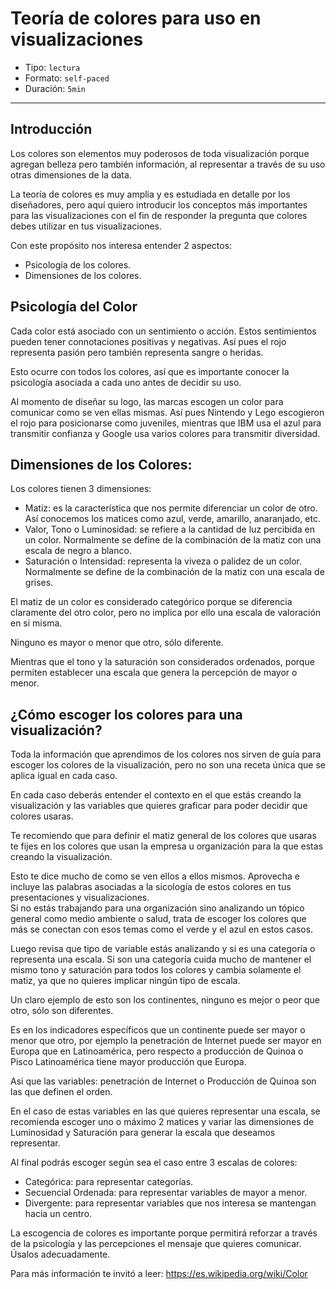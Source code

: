 # Teoría de colores para uso en visualizaciones

* Tipo: `lectura`
* Formato: `self-paced`
* Duración: `5min`

***

## Introducción

Los colores son elementos muy poderosos de toda visualización porque agregan
belleza pero también información, al representar a través de su uso otras
dimensiones de la data.

La teoría de colores es muy amplia y es estudiada en detalle por los diseñadores,
pero aquí quiero introducir los conceptos más importantes para las
visualizaciones con el fin de responder la pregunta que colores debes utilizar
en tus visualizaciones.

Con este propósito nos interesa entender 2 aspectos:

- Psicología de los colores.
- Dimensiones de los colores.

## Psicología del Color

Cada color está asociado con un sentimiento o acción. Estos sentimientos pueden
tener connotaciones positivas y negativas. Así pues el rojo representa pasión
pero también representa sangre o heridas.

Esto ocurre con todos los colores, así que es importante conocer la psicología
asociada a cada uno antes de decidir su uso.

Al momento de diseñar su logo, las marcas escogen un color para comunicar como
se ven ellas mismas. Así pues Nintendo y Lego escogieron el rojo para
posicionarse como juveniles, mientras que IBM usa el azul para transmitir
confianza y Google usa varios colores para transmitir diversidad.


## Dimensiones de los Colores:

Los colores tienen 3 dimensiones:

- Matiz: es la característica que nos permite diferenciar un color de otro. Así
  conocemos los matices como azul, verde, amarillo, anaranjado, etc.
- Valor, Tono o Luminosidad: se refiere a la cantidad de luz percibida en un
  color. Normalmente se define de la combinación de la matiz con una escala de
  negro a blanco.
- Saturación o Intensidad: representa la viveza o palidez de un color.
  Normalmente se define de la combinación de la matiz con una escala de grises.


El matiz de un color es considerado categórico porque se diferencia claramente
del otro color, pero no implica por ello una escala de valoración en si misma.

Ninguno es mayor o menor que otro, sólo diferente.

Mientras que el tono y la saturación son considerados ordenados, porque permiten
establecer una escala que genera la percepción de mayor o menor.


## ¿Cómo escoger los colores para una visualización?

Toda la información que aprendimos de los colores nos sirven de guía para
escoger los colores de la visualización, pero no son una receta única que se
aplica igual en cada caso.

En cada caso deberás entender el contexto en el que estás creando la
visualización y las variables que quieres graficar para poder decidir que
colores usaras.

Te recomiendo que para definir el matiz general de los colores que usaras te
fijes en los colores que usan la empresa u organización para la que estas
creando la visualización.

Esto te dice mucho de como se ven ellos a ellos mismos. Aprovecha e incluye las
palabras asociadas a la sicología de estos colores en tus presentaciones y
visualizaciones.  
Si no estás trabajando para una organización sino analizando un tópico general
como medio ambiente o salud, trata de escoger los colores que más se conectan
con esos temas como el verde y el azul en estos casos.

Luego revisa que tipo de variable estás analizando y si es una categoría o
representa una escala. Si son una categoría cuida mucho de mantener el mismo
tono y saturación para todos los colores y cambia solamente el matiz, ya que no
quieres implicar ningún tipo de escala.

Un claro ejemplo de esto son los continentes, ninguno es mejor o peor que otro,
sólo son diferentes.

Es en los indicadores específicos que un continente puede ser mayor o menor que
otro, por ejemplo la penetración de Internet puede ser mayor en Europa que en
Latinoamérica, pero respecto a producción de Quinoa o Pisco Latinoamérica tiene
mayor producción que Europa.

Asi que las variables: penetración de Internet o Producción de Quinoa son las
que definen el orden.

En el caso de estas variables en las que quieres representar una escala, se
recomienda escoger uno o máximo 2 matices y variar las dimensiones de
Luminosidad y Saturación para generar la escala que deseamos representar.  

Al final podrás escoger según sea el caso entre 3 escalas de colores:

- Categórica: para representar categorías.
- Secuencial Ordenada: para representar variables de mayor a menor.
- Divergente: para representar variables que nos interesa se mantengan hacia un
  centro.

La escogencia de colores es importante porque permitirá reforzar a través de la
psicología y las percepciones el mensaje que quieres comunicar. Úsalos
adecuadamente.

Para más información te invitó a leer: https://es.wikipedia.org/wiki/Color
